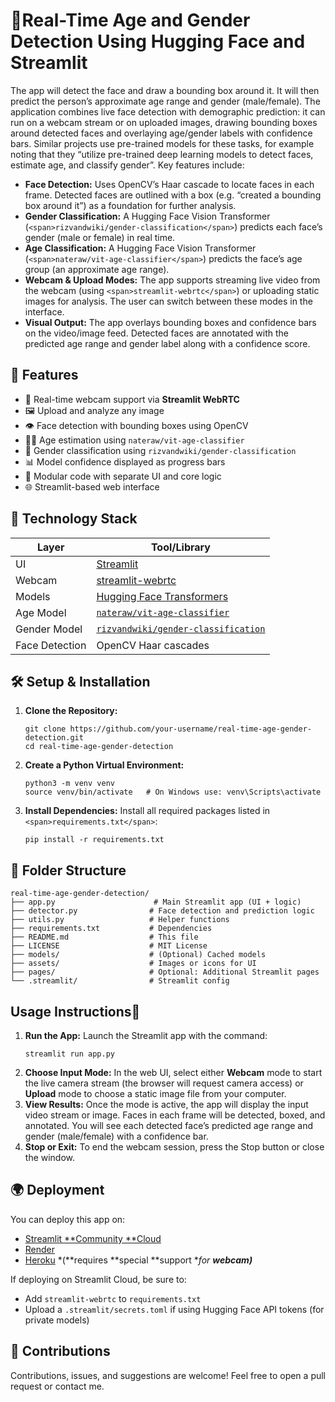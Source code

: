 # 🧠Real-Time Age and Gender Detection Using Hugging Face and Streamlit

The app will detect the face and draw a bounding box around it. It will then predict the person’s approximate age range and gender (male/female). The application combines live face detection with demographic prediction: it can run on a webcam stream or on uploaded images, drawing bounding boxes around detected faces and overlaying age/gender labels with confidence bars. Similar projects use pre-trained models for these tasks, for example noting that they “utilize pre-trained deep learning models to detect faces, estimate age, and classify gender”. Key features include:

* **Face Detection:** Uses OpenCV’s Haar cascade to locate faces in each frame. Detected faces are outlined with a box (e.g. “created a bounding box around it”) as a foundation for further analysis.
* **Gender Classification:** A Hugging Face Vision Transformer (`<span>rizvandwiki/gender-classification</span>`) predicts each face’s gender (male or female) in real time.
* **Age Classification:** A Hugging Face Vision Transformer (`<span>nateraw/vit-age-classifier</span>`) predicts the face’s age group (an approximate age range).
* **Webcam & Upload Modes:** The app supports streaming live video from the webcam (using `<span>streamlit-webrtc</span>`) or uploading static images for analysis. The user can switch between these modes in the interface.
* **Visual Output:** The app overlays bounding boxes and confidence bars on the video/image feed. Detected faces are annotated with the predicted age range and gender label along with a confidence score.

## 🚀 Features

- 📸 Real-time webcam support via **Streamlit WebRTC**
- 🖼️ Upload and analyze any image
- 👁️ Face detection with bounding boxes using OpenCV
- 🧑‍🎓 Age estimation using `nateraw/vit-age-classifier`
- 🚻 Gender classification using `rizvandwiki/gender-classification`
- 📊 Model confidence displayed as progress bars
- 🧩 Modular code with separate UI and core logic
- 🌐 Streamlit-based web interface

## 🧰 Technology Stack


| Layer          | Tool/Library                                                                                    |
| -------------- | ----------------------------------------------------------------------------------------------- |
| UI             | [Streamlit](https://streamlit.io/)                                                              |
| Webcam         | [streamlit-webrtc](https://github.com/whitphx/streamlit-webrtc)                                 |
| Models         | [Hugging Face Transformers](https://huggingface.co)                                             |
| Age Model      | [`nateraw/vit-age-classifier`](https://huggingface.co/nateraw/vit-age-classifier)               |
| Gender Model   | [`rizvandwiki/gender-classification`](https://huggingface.co/rizvandwiki/gender-classification) |
| Face Detection | OpenCV Haar cascades                                                                            |

## 🛠️ Setup & Installation

1. **Clone the Repository:**
   ```
   git clone https://github.com/your-username/real-time-age-gender-detection.git
   cd real-time-age-gender-detection
   ```
2. **Create a Python Virtual Environment:**
   ```
   python3 -m venv venv
   source venv/bin/activate   # On Windows use: venv\Scripts\activate
   ```
3. **Install Dependencies:** Install all required packages listed in `<span>requirements.txt</span>`:
   ```
   pip install -r requirements.txt
   ```

## 📁 Folder Structure

```peri
real-time-age-gender-detection/
├── app.py                      # Main Streamlit app (UI + logic)
├── detector.py                # Face detection and prediction logic
├── utils.py                   # Helper functions
├── requirements.txt           # Dependencies
├── README.md                  # This file
├── LICENSE                    # MIT License
├── models/                    # (Optional) Cached models
├── assets/                    # Images or icons for UI
├── pages/                     # Optional: Additional Streamlit pages
└── .streamlit/                # Streamlit config
```

## Usage Instructions📄

1. **Run the App:** Launch the Streamlit app with the command:
   ```
   streamlit run app.py
   ```
2. **Choose Input Mode:** In the web UI, select either **Webcam** mode to start the live camera stream (the browser will request camera access) or **Upload** mode to choose a static image file from your computer.
3. **View Results:** Once the mode is active, the app will display the input video stream or image. Faces in each frame will be detected, boxed, and annotated. You will see each detected face’s predicted age range and gender (male/female) with a confidence bar.
4. **Stop or Exit:** To end the webcam session, press the Stop button or close the window.

## 🌍 Deployment

You can deploy this app on:

* [Streamlit **Community **Cloud]()
* [Render](https://render.com)
* [Heroku](https://heroku.com) *(**requires **special **support **for **webcam)***

If deploying on Streamlit Cloud, be sure to:

* Add `streamlit-webrtc` to `requirements.txt`
* Upload a `.streamlit/secrets.toml` if using Hugging Face API tokens (for private models)

## 🤝 Contributions

Contributions, issues, and suggestions are welcome!
Feel free to open a pull request or contact me.
